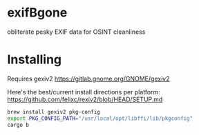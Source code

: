 # exifBgone
obliterate pesky EXIF data for OSINT cleanliness


# Installing
Requires gexiv2
https://gitlab.gnome.org/GNOME/gexiv2

Here's the best/current install directions per platform:
https://github.com/felixc/rexiv2/blob/HEAD/SETUP.md


```bash
brew install gexiv2 pkg-config
export PKG_CONFIG_PATH="/usr/local/opt/libffi/lib/pkgconfig"
cargo b
```
